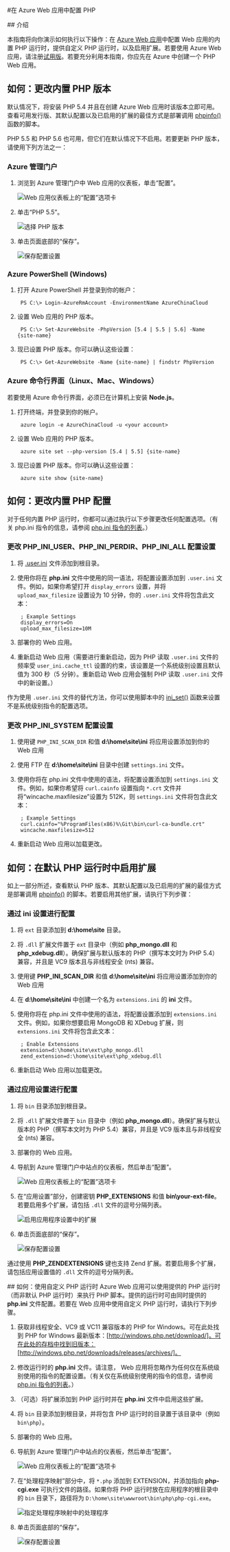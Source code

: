 <properties
    pageTitle="在 Azure Web 应用中配置 PHP | Azure"
    description="了解如何在 Azure 中为 Web 应用配置默认 PHP 安装或添加自定义 PHP 安装。"
    services="app-service"
    documentationCenter="php"
    authors="tfitzmac"
    manager="wpickett"
    editor=""/>

<tags
    ms.service="app-service"
    ms.date="12/16/2015"
    wacn.date="01/29/2016"/>

#在 Azure Web 应用中配置 PHP

##<a name="WhatIs"></a> 介绍

本指南将向你演示如何执行以下操作：在 [Azure Web 应用](/documentation/services/web-sites/)中配置 Web 应用的内置 PHP 运行时，提供自定义 PHP 运行时，以及启用扩展。若要使用 Azure Web 应用，请注册[试用版]。若要充分利用本指南，你应先在 Azure 中创建一个 PHP Web 应用。

## 如何：更改内置 PHP 版本
默认情况下，将安装 PHP 5.4 并且在创建 Azure Web 应用时该版本立即可用。查看可用发行版、其默认配置以及已启用的扩展的最佳方式是部署调用 [phpinfo()] 函数的脚本。

PHP 5.5 和 PHP 5.6 也可用，但它们在默认情况下不启用。若要更新 PHP 版本，请使用下列方法之一：

### Azure 管理门户

1. 浏览到 Azure 管理门户中 Web 应用的仪表板，单击“配置”。

    ![ Web 应用仪表板上的“配置”选项卡][configure]

1. 单击“PHP 5.5”。

    ![选择 PHP 版本][select-php-version]

1. 单击页面底部的“保存”。

    ![保存配置设置][save-button]

### Azure PowerShell (Windows)

1. 打开 Azure PowerShell 并登录到你的帐户：

        PS C:\> Login-AzureRmAccount -EnvironmentName AzureChinaCloud

2. 设置 Web 应用的 PHP 版本。

        PS C:\> Set-AzureWebsite -PhpVersion [5.4 | 5.5 | 5.6] -Name {site-name}

3. 现已设置 PHP 版本。你可以确认这些设置：

        PS C:\> Get-AzureWebsite -Name {site-name} | findstr PhpVersion

### Azure 命令行界面（Linux、Mac、Windows）

若要使用 Azure 命令行界面，必须已在计算机上安装 **Node.js**。

1. 打开终端，并登录到你的帐户。

        azure login -e AzureChinaCloud -u <your account>

2. 设置 Web 应用的 PHP 版本。

        azure site set --php-version [5.4 | 5.5] {site-name}

3. 现已设置 PHP 版本。你可以确认这些设置：

        azure site show {site-name}

## 如何：更改内置 PHP 配置

对于任何内置 PHP 运行时，你都可以通过执行以下步骤更改任何配置选项。（有关 php.ini 指令的信息，请参阅 [php.ini 指令的列表]。）

### 更改 PHP\_INI\_USER、PHP\_INI\_PERDIR、PHP\_INI\_ALL 配置设置

1. 将 [.user.ini] 文件添加到根目录。
2. 使用你将在 **php.ini** 文件中使用的同一语法，将配置设置添加到 `.user.ini` 文件。例如，如果你希望打开 `display_errors` 设置，并将 `upload_max_filesize` 设置设为 10 分钟，你的 `.user.ini` 文件将包含此文本：

        ; Example Settings
        display_errors=On
        upload_max_filesize=10M

3. 部署你的 Web 应用。
4. 重新启动 Web 应用（需要进行重新启动，因为 PHP 读取 `.user.ini` 文件的频率受 `user_ini.cache_ttl` 设置的约束，该设置是一个系统级别设置且默认值为 300 秒（5 分钟）。重新启动 Web 应用会强制 PHP 读取 `.user.ini` 文件中的新设置。）

作为使用 `.user.ini` 文件的替代方法，你可以使用脚本中的 [ini\_set()] 函数来设置不是系统级别指令的配置选项。

### 更改 PHP\_INI\_SYSTEM 配置设置

1. 使用键 `PHP_INI_SCAN_DIR` 和值 **d:\\home\\site\\ini** 将应用设置添加到你的 Web 应用
2. 使用 FTP 在 **d:\\home\\site\\ini** 目录中创建 `settings.ini` 文件。
3. 使用你将在 php.ini 文件中使用的语法，将配置设置添加到 `settings.ini` 文件。例如，如果你希望将 `curl.cainfo` 设置指向 `*.crt` 文件并将“wincache.maxfilesize”设置为 512K，则 `settings.ini` 文件将包含此文本：

        ; Example Settings
        curl.cainfo="%ProgramFiles(x86)%\Git\bin\curl-ca-bundle.crt"
        wincache.maxfilesize=512
4. 重新启动 Web 应用以加载更改。

## 如何：在默认 PHP 运行时中启用扩展
如上一部分所述，查看默认 PHP 版本、其默认配置以及已启用的扩展的最佳方式是部署调用 [phpinfo()] 的脚本。若要启用其他扩展，请执行下列步骤：

### 通过 ini 设置进行配置

1. 将 `ext` 目录添加到 **d:\\home\\site** 目录。
2. 将 `.dll` 扩展文件置于 `ext` 目录中（例如 **php\_mongo.dll** 和 **php\_xdebug.dll**）。确保扩展与默认版本的 PHP（撰写本文时为 PHP 5.4）兼容，并且是 VC9 版本且与非线程安全 (nts) 兼容。
3. 使用键 **PHP\_INI\_SCAN\_DIR** 和值 **d:\\home\\site\\ini** 将应用设置添加到你的 Web 应用
4. 在 **d:\\home\\site\\ini** 中创建一个名为 `extensions.ini` 的 **ini** 文件。
5. 使用你将在 php.ini 文件中使用的语法，将配置设置添加到 `extensions.ini` 文件。例如，如果你想要启用 MongoDB 和 XDebug 扩展，则 `extensions.ini` 文件将包含此文本：

        ; Enable Extensions
        extension=d:\home\site\ext\php_mongo.dll
        zend_extension=d:\home\site\ext\php_xdebug.dll
6. 重新启动 Web 应用以加载更改。

### 通过应用设置进行配置

1. 将 `bin` 目录添加到根目录。
2. 将 `.dll` 扩展文件置于 `bin` 目录中（例如 **php\_mongo.dll**）。确保扩展与默认版本的 PHP（撰写本文时为 PHP 5.4）兼容，并且是 VC9 版本且与非线程安全 (nts) 兼容。
3. 部署你的 Web 应用。

1. 导航到 Azure 管理门户中站点的仪表板，然后单击“配置”。

    ![ Web 应用仪表板上的“配置”选项卡][configure]

1. 在“应用设置”部分，创建密钥 **PHP\_EXTENSIONS** 和值 **bin\\your-ext-file**。若要启用多个扩展，请包括 `.dll` 文件的逗号分隔列表。

    ![启用应用程序设置中的扩展][app-settings]

1. 单击页面底部的“保存”。

    ![保存配置设置][save-button]

通过使用 **PHP\_ZENDEXTENSIONS** 键也支持 Zend 扩展。若要启用多个扩展，请包括应用设置值的 `.dll` 文件的逗号分隔列表。


##<a name="UseCustomPHP"></a> 如何：使用自定义 PHP 运行时
Azure Web 应用可以使用提供的 PHP 运行时（而非默认 PHP 运行时）来执行 PHP 脚本。提供的运行时可由同时提供的 **php.ini** 文件配置。若要在 Web 应用中使用自定义 PHP 运行时，请执行下列步骤。

1. 获取非线程安全、VC9 或 VC11 兼容版本的 PHP for Windows。可在此处找到 PHP for Windows 最新版本：[http://windows.php.net/download/]。可在此处的存档中找到旧版本：[http://windows.php.net/downloads/releases/archives/]。
2. 修改运行时的 **php.ini** 文件。请注意， Web 应用将忽略作为任何仅在系统级别使用的指令的配置设置。（有关仅在系统级别使用的指令的信息，请参阅 [php.ini 指令的列表]。）
3. （可选）将扩展添加到 PHP 运行时并在 **php.ini** 文件中启用这些扩展。
4. 将 `bin` 目录添加到根目录，并将包含 PHP 运行时的目录置于该目录中（例如 `bin\php`）。
5. 部署你的 Web 应用。
1. 导航到 Azure 管理门户中站点的仪表板，然后单击“配置”。

    ![ Web 应用仪表板上的“配置”选项卡][configure]

1. 在“处理程序映射”部分中，将 `*.php` 添加到 EXTENSION，并添加指向 **php-cgi.exe** 可执行文件的路径。如果你将 PHP 运行时放在应用程序的根目录中的 `bin` 目录下，路径将为 `D:\home\site\wwwroot\bin\php\php-cgi.exe`。

    ![指定处理程序映射中的处理程序][handler-mappings]

1. 单击页面底部的“保存”。

    ![保存配置设置][save-button]

[PHP Developer Center Tutorials]: /develop/php/
[How to Configure  Websites]: /documentation/articles/web-sites-configure
[configure]: ./media/web-sites-php-configure/configure.png
[app-settings]: ./media/web-sites-php-configure/app-settings.png
[handler-mappings]: ./media/web-sites-php-configure/handler-mappings.png
[Configure, monitor, and scale your  Websites in Azure]: /zh-cn/documentation/services/web-sites
[Download the Azure SDK for PHP]: /zh-cn/downloads/?sdk=php
[试用版]: /pricing/1rmb-trial/
[phpinfo()]: http://php.net/manual/en/function.phpinfo.php
[select-php-version]: ./media/web-sites-php-configure/select-php-version.png
[php.ini 指令的列表]: http://www.php.net/manual/en/ini.list.php
[.user.ini]: http://www.php.net/manual/en/configuration.file.per-user.php
[ini\_set()]: http://www.php.net/manual/en/function.ini-set.php
[application-settings]: ./media/web-sites-php-configure/application-settings.png
[settings-button]: ./media/web-sites-php-configure/settings-button.png
[save-button]: ./media/web-sites-php-configure/save-button.png
[php-extensions]: ./media/web-sites-php-configure/php-extensions.png
[handler-mappings]: ./media/web-sites-php-configure/handler-mappings.png
[http://windows.php.net/download/]: http://windows.php.net/download/
[http://windows.php.net/downloads/releases/archives/]: http://windows.php.net/downloads/releases/archives/
[SETPHPVERCLI]: ./media/web-sites-php-configure/ChangePHPVersion-XPlatCLI.png
[GETPHPVERCLI]: ./media/web-sites-php-configure/ShowPHPVersion-XplatCLI.png
[SETPHPVERPS]: ./media/web-sites-php-configure/ChangePHPVersion-PS.png
[GETPHPVERPS]: ./media/web-sites-php-configure/ShowPHPVersion-PS.png
 

<!---HONumber=Mooncake_0118_2016--><!--HONumber=Mar16_HO4-->
